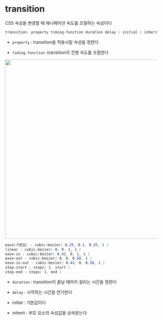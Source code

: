 # transition
CSS 속성을 변경할 때 애니메이션 속도를 조절하는 속성이다

```css
transition: property timing-function duration delay | initial | inherit
```
- `property` : transition을 적용시킬 속성을 정한다

- `timing-function` :transition의 진행 속도를 조절한다
<img loading="lazy" class="aligncenter size-full wp-image-10943" src="https://www.codingfactory.net/wp-content/uploads/css-transition-timing-function-01.gif" alt="" width="728" height="590">
 
 ```css
 ease(기본값) : cubic-bezier( 0.25, 0.1, 0.25, 1 )
 linear : cubic-bezier( 0, 0, 1, 1 )
 ease-in : cubic-bezier( 0.42, 0, 1, 1 )
 ease-out : cubic-bezier( 0, 0, 0.58, 1 )
 ease-in-out : cubic-bezier( 0.42, 0, 0.58, 1 )
 step-start : steps( 1, start )
 step-end : steps( 1, end )
 ```
 
- `duration` :  transition이 끝날 때까지 걸리는 시간을 정한다

- `delay` : 시작하는 시간을 연기한다

- initial : 기본값이다

- inherit : 부모 요소의 속성값을 상속받는다
